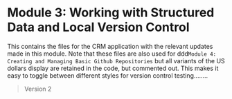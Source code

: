 # Module 3: Working with Structured Data and Local Version Control
This contains the files for the CRM application with the relevant updates
made in this module. Note that these files are also used for
ddd`Module 4: Creating and Managing Basic Github Repositories` but all
variants of the US dollars display are retained in the code, but commented
out. This makes it easy to toggle between different styles for version
control testing........
>Version 2
